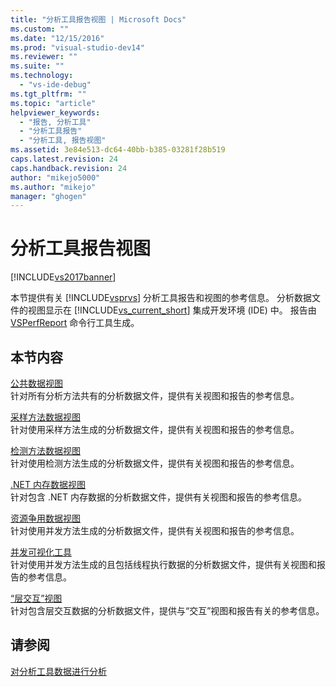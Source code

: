 ```yaml
---
title: "分析工具报告视图 | Microsoft Docs"
ms.custom: ""
ms.date: "12/15/2016"
ms.prod: "visual-studio-dev14"
ms.reviewer: ""
ms.suite: ""
ms.technology: 
  - "vs-ide-debug"
ms.tgt_pltfrm: ""
ms.topic: "article"
helpviewer_keywords: 
  - "报告, 分析工具"
  - "分析工具报告"
  - "分析工具, 报告视图"
ms.assetid: 3e84e513-dc64-40bb-b385-03281f28b519
caps.latest.revision: 24
caps.handback.revision: 24
author: "mikejo5000"
ms.author: "mikejo"
manager: "ghogen"
---
```

# 分析工具报告视图
[!INCLUDE[vs2017banner](../code-quality/includes/vs2017banner.md)]

本节提供有关 [!INCLUDE[vsprvs](../code-quality/includes/vsprvs_md.md)] 分析工具报告和视图的参考信息。  分析数据文件的视图显示在 [!INCLUDE[vs_current_short](../code-quality/includes/vs_current_short_md.md)] 集成开发环境 \(IDE\) 中。  报告由 [VSPerfReport](../profiling/vsperfreport.md) 命令行工具生成。  
  
## 本节内容  
 [公共数据视图](../profiling/common-data-views.md)  
 针对所有分析方法共有的分析数据文件，提供有关视图和报告的参考信息。  
  
 [采样方法数据视图](../profiling/profiler-sampling-method-data-views.md)  
 针对使用采样方法生成的分析数据文件，提供有关视图和报告的参考信息。  
  
 [检测方法数据视图](../profiling/instrumentation-method-data-views.md)  
 针对使用检测方法生成的分析数据文件，提供有关视图和报告的参考信息。  
  
 [.NET 内存数据视图](../profiling/dotnet-memory-data-views.md)  
 针对包含 .NET 内存数据的分析数据文件，提供有关视图和报告的参考信息。  
  
 [资源争用数据视图](../profiling/resource-contention-data-views.md)  
 针对使用并发方法生成的分析数据文件，提供有关视图和报告的参考信息。  
  
 [并发可视化工具](../profiling/concurrency-visualizer.md)  
 针对使用并发方法生成的且包括线程执行数据的分析数据文件，提供有关视图和报告的参考信息。  
  
 [“层交互”视图](../profiling/tier-interactions-view.md)  
 针对包含层交互数据的分析数据文件，提供与“交互”视图和报告有关的参考信息。  
  
## 请参阅  
 [对分析工具数据进行分析](../profiling/analyzing-performance-tools-data.md)